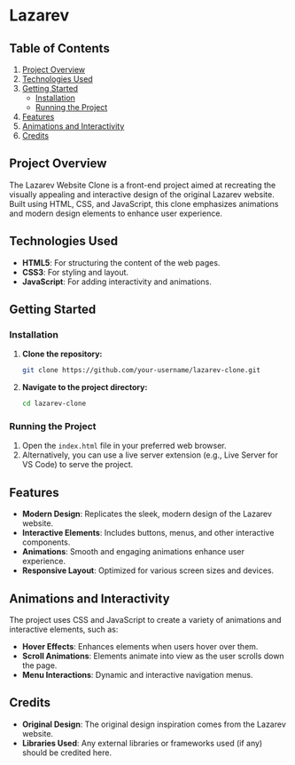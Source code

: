 # Lazarev

## Table of Contents
1. [Project Overview](#project-overview)
2. [Technologies Used](#technologies-used)
3. [Getting Started](#getting-started)
   - [Installation](#installation)
   - [Running the Project](#running-the-project)
4. [Features](#features)
5. [Animations and Interactivity](#animations-and-interactivity)
6. [Credits](#credits)

## Project Overview
The Lazarev Website Clone is a front-end project aimed at recreating the visually appealing and interactive design of the original Lazarev website. Built using HTML, CSS, and JavaScript, this clone emphasizes animations and modern design elements to enhance user experience.

## Technologies Used
- **HTML5**: For structuring the content of the web pages.
- **CSS3**: For styling and layout.
- **JavaScript**: For adding interactivity and animations.

## Getting Started

### Installation
1. **Clone the repository:**
   ```bash
   git clone https://github.com/your-username/lazarev-clone.git
   ```
2. **Navigate to the project directory:**
   ```bash
   cd lazarev-clone
   ```

### Running the Project
1. Open the `index.html` file in your preferred web browser.
2. Alternatively, you can use a live server extension (e.g., Live Server for VS Code) to serve the project.


## Features
- **Modern Design**: Replicates the sleek, modern design of the Lazarev website.
- **Interactive Elements**: Includes buttons, menus, and other interactive components.
- **Animations**: Smooth and engaging animations enhance user experience.
- **Responsive Layout**: Optimized for various screen sizes and devices.

## Animations and Interactivity
The project uses CSS and JavaScript to create a variety of animations and interactive elements, such as:
- **Hover Effects**: Enhances elements when users hover over them.
- **Scroll Animations**: Elements animate into view as the user scrolls down the page.
- **Menu Interactions**: Dynamic and interactive navigation menus.
  

## Credits
- **Original Design**: The original design inspiration comes from the Lazarev website.
- **Libraries Used**: Any external libraries or frameworks used (if any) should be credited here.


